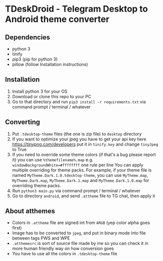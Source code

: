 # TDeskDroid - Telegram Desktop to Android theme converter

## Dependencies
- python 3
- tinify
- pip3 (pip for python 3)
- pillow (follow Installation instructions)

## Installation
1. Install python 3 for your OS
2. Download or clone this repo to your PC
3. Go to that directory and run `pip3 install -r requirements.txt` via command prompt / terminal / whatever

## Converting
1. Put `.tdesktop-theme` files (the one is zip file) to `desktop` directory
2. If you want to optimize your jpeg you have to get your api key here https://tinypng.com/developers put it in `tinify.key` and change `tinyJpeg` to True
3. If you need to override some theme colors (if that's a bug please report it) you can use `%themefilename%.map` e.g. `windowBackgroundWhite=#ffffffff` one rule per line
   You can apply multiple overriding for theme packs. For example, if your theme file is named `MyTheme.Dark.1.0.tdesktop-theme`, you can use
   `MyTheme.map`, `MyTheme.Dark.map`, `MyTheme.Dark.1.map` and `MyTheme.Dark.1.0.map` for overriding theme packs.
4. Run `python3 main.py` via command prompt / terminal / whatever
5. Go to directory `android`, and send `.attheme` file to TG chat, then apply it

## About atthemes
- Colors in `.attheme` file are signed int from `ARGB` (yep color alpha goes first)
- Image has to be converted to `jpeg`, and put in binary mode into file between tags PWS and WPE
- `.atthemesrc` is sort of source file made by me so you can check it in more human friendly way on how conversion goes
- You have to use all the colors in `.tdesktop-theme` file
